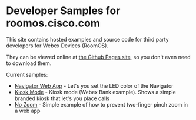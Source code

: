 # Developer Samples for roomos.cisco.com

This site contains hosted examples and source code for third party developers for Webex Devices (RoomOS).

They can be viewed online at [the Github Pages site](https://cisco-ce.github.io/roomos-samples/), so you don't even need to download them.

Current samples:

* [Navigator Web App](./navigator/navigator-webapp/) - Let's you set the LED color of the Navigator
* [Kiosk Mode](./kiosk-example) - Kiosk mode (Webex Bank example). Shows a simple branded kiosk that let's you place calls
* [No Zoom](./no-zoom) - Simple example of how to prevent two-finger pinch zoom in a web app

